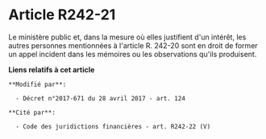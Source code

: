 # Article R242-21

Le ministère public et, dans la mesure où elles justifient d'un intérêt, les autres personnes mentionnées à l'article R.
242-20 sont en droit de former un appel incident dans les mémoires ou les observations qu'ils produisent.

**Liens relatifs à cet article**

	**Modifié par**:

	  - Décret n°2017-671 du 28 avril 2017 - art. 124

	**Cité par**:

	  - Code des juridictions financières - art. R242-22 (V)
